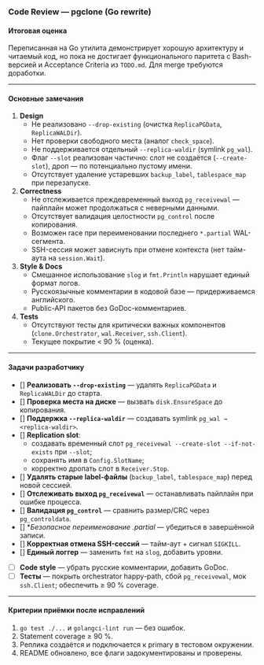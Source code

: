 ### Code Review — pgclone (Go rewrite)

#### Итоговая оценка
Переписанная на Go утилита демонстрирует хорошую архитектуру и читаемый код, но пока не достигает функционального паритета с Bash-версией и Acceptance Criteria из `TODO.md`. Для merge требуются доработки.

---

#### Основные замечания
1. **Design**
   - Не реализовано `--drop-existing` (очистка `ReplicaPGData`, `ReplicaWALDir`).
   - Нет проверки свободного места (аналог `check_space`).
   - Не поддерживается отдельный `--replica-waldir` (symlink `pg_wal`).
   - Флаг `--slot` реализован частично: слот не создаётся (`--create-slot`), дроп — по потенциально пустому имени.
   - Отсутствует удаление устаревших `backup_label`, `tablespace_map` при перезапуске.
2. **Correctness**
   - Не отслеживается преждевременный выход `pg_receivewal` — пайплайн может продолжаться с неверными данными.
   - Отсутствует валидация целостности `pg_control` после копирования.
   - Возможен race при переименовании последнего `*.partial` WAL-сегмента.
   - SSH-сессия может зависнуть при отмене контекста (нет тайм-аута на `session.Wait`).
3. **Style & Docs**
   - Смешанное использование `slog` и `fmt.Println` нарушает единый формат логов.
   - Русскоязычные комментарии в кодовой базе — придерживаемся английского.
   - Public-API пакетов без GoDoc-комментариев.
4. **Tests**
   - Отсутствуют тесты для критически важных компонентов (`clone.Orchestrator`, `wal.Receiver`, `ssh.Client`).
   - Текущее покрытие < 90 % (оценка).

---

#### Задачи разработчику
- [] **Реализовать `--drop-existing`** — удалять `ReplicaPGData` и `ReplicaWALDir` до старта.
- [] **Проверка места на диске** — вызвать `disk.EnsureSpace` до копирования.
- [] **Поддержка `--replica-waldir`** — создавать symlink `pg_wal → <replica-waldir>`.
- [] **Replication slot**:
  - создавать временный слот `pg_receivewal --create-slot --if-not-exists` при `--slot`;
  - сохранять имя в `Config.SlotName`;
  - корректно дропать слот в `Receiver.Stop`.
- [] **Удалять старые label-файлы** (`backup_label`, `tablespace_map`) перед новой сессией.
- [] **Отслеживать выход `pg_receivewal`** — останавливать пайплайн при ошибке процесса.
- [] **Валидация `pg_control`** — сравнить размер/CRC через `pg_controldata`.
- [] **Безопасное переименование *.partial** — убедиться в завершённой записи.
- [] **Корректная отмена SSH-сессий** — тайм-аут + сигнал `SIGKILL`.
- [] **Единый логгер** — заменить `fmt` на `slog`, добавить уровни.
- [ ] **Code style** — убрать русские комментарии, добавить GoDoc.
- [ ] **Тесты** — покрыть orchestrator happy-path, сбой `pg_receivewal`, мок `ssh.Client`; обеспечить ≥ 90 % coverage.

---

#### Критерии приёмки после исправлений
1. `go test ./...` и `golangci-lint run` — без ошибок.
2. Statement coverage ≥ 90 %.
3. Реплика создаётся и подключается к primary в тестовом окружении.
4. README обновлено, все флаги задокументированы и проверены. 